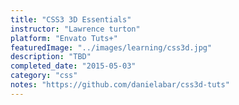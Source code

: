 ```yaml
---
title: "CSS3 3D Essentials"
instructor: "Lawrence turton"
platform: "Envato Tuts+"
featuredImage: "../images/learning/css3d.jpg"
description: "TBD"
completed_date: "2015-05-03"
category: "css"
notes: "https://github.com/danielabar/css3d-tuts"
---
```

